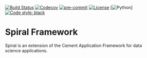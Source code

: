 [![Build Status](https://travis-ci.org/acdaniells/spiral.svg?branch=master)](https://travis-ci.org/acdaniells/spiral)
[![Codecov](https://codecov.io/gh/acdaniells/spiral/branch/master/graph/badge.svg)](https://codecov.io/gh/acdaniells/spiral)
[![pre-commit](https://img.shields.io/badge/pre--commit-enabled-brightgreen?logo=pre-commit&logoColor=white)](https://github.com/pre-commit/pre-commit)
[![License](https://img.shields.io/badge/license-BSD%203--Clause-blue.svg)](https://github.com/acdaniells/spiral/blob/master/LICENSE)
[![Python](https://img.shields.io/badge/python-3.6%20%7C%203.7%20%7C%203.8-blue)]
[![Code style: black](https://img.shields.io/badge/code%20style-black-000000.svg)](https://github.com/psf/black)

# Spiral Framework

Spiral is an extension of the Cement Application Framework for data science
applications.
